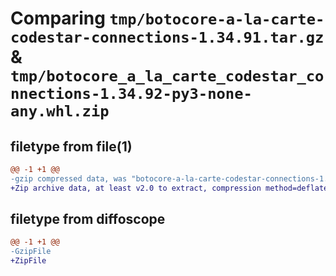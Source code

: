 # Comparing `tmp/botocore-a-la-carte-codestar-connections-1.34.91.tar.gz` & `tmp/botocore_a_la_carte_codestar_connections-1.34.92-py3-none-any.whl.zip`

## filetype from file(1)

```diff
@@ -1 +1 @@
-gzip compressed data, was "botocore-a-la-carte-codestar-connections-1.34.91.tar", last modified: Thu Apr 25 01:03:24 2024, max compression
+Zip archive data, at least v2.0 to extract, compression method=deflate
```

## filetype from diffoscope

```diff
@@ -1 +1 @@
-GzipFile
+ZipFile
```

